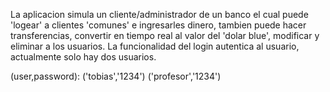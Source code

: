 La aplicacion simula un cliente/administrador de un banco el cual puede 'logear' a clientes 'comunes' e ingresarles dinero, tambien puede hacer transferencias, convertir en tiempo real al valor del 'dolar blue', modificar y eliminar a los usuarios. La funcionalidad del login autentica al usuario, actualmente solo hay dos usuarios.

(user,password):
('tobias','1234')
('profesor','1234')